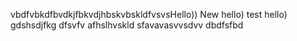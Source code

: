 vbdfvbkdfbvdkjfbkvdjhbskvbskldfvsvsHello))
New hello)
test hello)
gdshsdjfkg
dfsvfv
afhslhvskld
sfavavasvvsdvv
dbdfsfbd
